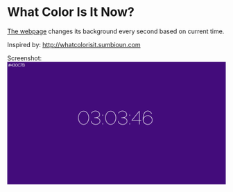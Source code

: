 <h1>What Color Is It Now?</h1>

[The webpage](https://clr-ckc.herokuapp.com) changes its background every second based on current time. 

Inspired by: http://whatcolorisit.sumbioun.com

Screenshot: 
![screenshot](static/screenshot_1.png)
